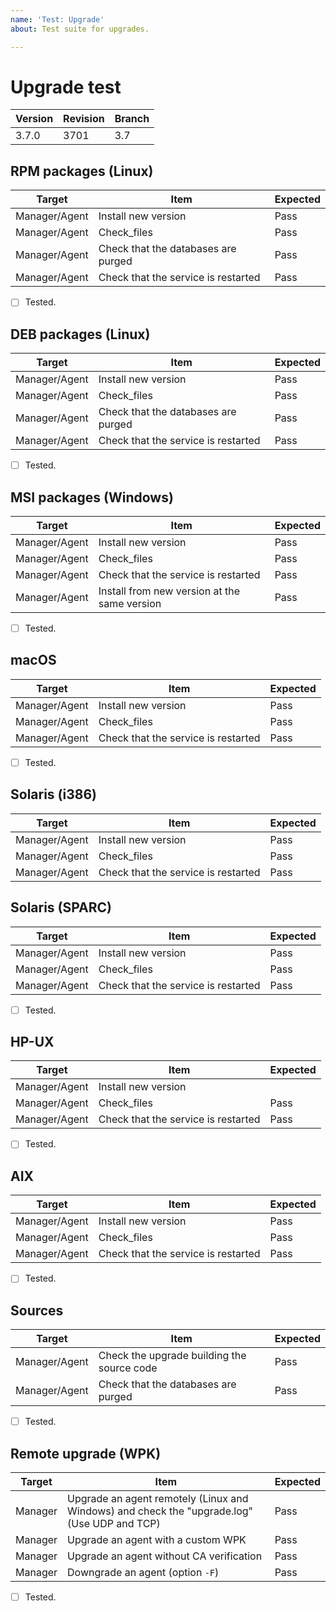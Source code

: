```yaml
---
name: 'Test: Upgrade'
about: Test suite for upgrades.

---
```


# Upgrade test

| Version | Revision | Branch |
| --- | --- | --- |
| 3.7.0 | 3701 | 3.7 |

## RPM packages (Linux)

| Target | Item | Expected |
| --- | --- | --- |
| Manager/Agent | Install new version | Pass |
| Manager/Agent | Check_files | Pass |
| Manager/Agent | Check that the databases are purged | Pass |
| Manager/Agent | Check that the service is restarted | Pass |

- [ ] Tested.

## DEB packages (Linux)

| Target | Item | Expected |
| --- | --- | --- |
| Manager/Agent | Install new version | Pass |
| Manager/Agent | Check_files | Pass |
| Manager/Agent | Check that the databases are purged | Pass |
| Manager/Agent | Check that the service is restarted | Pass |

- [ ] Tested.

## MSI packages (Windows)

| Target | Item | Expected |
| --- | --- | --- |
| Manager/Agent | Install new version | Pass |
| Manager/Agent | Check_files | Pass |
| Manager/Agent | Check that the service is restarted | Pass |
| Manager/Agent | Install from new version at the same version | Pass |

- [ ] Tested.

## macOS

| Target | Item | Expected |
| --- | --- | --- |
| Manager/Agent | Install new version | Pass |
| Manager/Agent | Check_files | Pass |
| Manager/Agent | Check that the service is restarted | Pass |

- [ ] Tested.

## Solaris (i386)

| Target | Item | Expected |
| --- | --- | --- |
| Manager/Agent | Install new version | Pass |
| Manager/Agent | Check_files | Pass |
| Manager/Agent | Check that the service is restarted | Pass |

## Solaris (SPARC)

| Target | Item | Expected |
| --- | --- | --- |
| Manager/Agent | Install new version | Pass |
| Manager/Agent | Check_files | Pass |
| Manager/Agent | Check that the service is restarted | Pass |

- [ ] Tested.

## HP-UX

| Target | Item | Expected |
| --- | --- | --- |
| Manager/Agent | Install new version |
| Manager/Agent | Check_files | Pass |
| Manager/Agent | Check that the service is restarted | Pass |

- [ ] Tested.

## AIX

| Target | Item | Expected |
| --- | --- | --- |
| Manager/Agent | Install new version | Pass |
| Manager/Agent | Check_files | Pass |
| Manager/Agent | Check that the service is restarted | Pass |

- [ ] Tested.

## Sources

| Target | Item | Expected |
| --- | --- | --- |
| Manager/Agent | Check the upgrade building the source code | Pass |
| Manager/Agent | Check that the databases are purged | Pass |

- [ ] Tested.

## Remote upgrade (WPK)

| Target | Item | Expected |
| --- | --- | --- |
| Manager | Upgrade an agent remotely (Linux and Windows) and check the "upgrade.log"  (Use UDP and TCP) | Pass |
| Manager | Upgrade an agent with a custom WPK | Pass |
| Manager | Upgrade an agent without CA verification | Pass |
| Manager | Downgrade an agent (option `-F`) | Pass |

- [ ] Tested.
